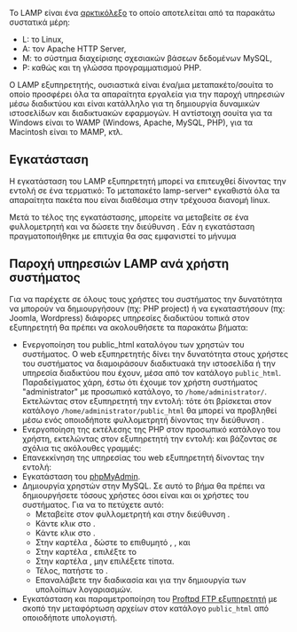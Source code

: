 Το LAMP είναι ένα
[αρκτικόλεξο](http://el.wikipedia.org/wiki/%CE%91%CF%81%CE%BA%CF%84%CE%B9%CE%BA%CF%8C%CE%BB%CE%B5%CE%BE%CE%BF)
το οποίο αποτελείται από τα παρακάτω συστατικά μέρη:

  - L: το Linux,
  - A: τον Apache HTTP Server,
  - Μ: το σύστημα διαχείρισης σχεσιακών βάσεων δεδομένων MySQL,
  - P: καθώς και τη γλώσσα προγραμματισμού PHP.

Ο LAMP εξυπηρετητής, ουσιαστικά είναι ένα/μια μεταπακέτο/σουίτα το οποίο
προσφέρει όλα τα απαραίτητα εργαλεία για την παροχή υπηρεσιών μέσω
διαδικτύου και είναι κατάλληλο για τη δημιουργία δυναμικών
ιστοσελίδων και διαδικτυακών εφαρμογών. Η αντίστοιχη σουίτα για
τα Windows είναι το WAMP (Windows, Apache, MySQL, PHP), για τα
Macintosh είναι το MAMP, κτλ.

## Εγκατάσταση

Η εγκατάσταση του LAMP εξυπηρετητή μπορεί να επιτευχθεί δίνοντας την
εντολή σε ένα τερματικό:
Το μεταπακέτο lamp-server^ εγκαθιστά όλα τα απαραίτητα πακέτα που είναι
διαθέσιμα στην τρέχουσα διανομή linux.

Μετά το τέλος της εγκατάστασης, μπορείτε να μεταβείτε σε ένα
φυλλομετρητή και να δώσετε την διεύθυνση . Εάν η εγκατάσταση
πραγματοποιήθηκε με επιτυχία θα σας εμφανιστεί το μήνυμα

## Παροχή υπηρεσιών LAMP ανά χρήστη συστήματος

Για να παρέχετε σε όλους τους χρήστες του συστήματος την δυνατότητα να
μπορούν να δημιουργήσουν (πχ: PHP project) ή να εγκαταστήσουν (πχ:
Joomla, Wordpress) διάφορες υπηρεσίες διαδικτύου τοπικά στον εξυπηρετητή
θα πρέπει να ακολουθήσετε τα παρακάτω βήματα:

  - Ενεργοποίηση του public_html καταλόγου των χρηστών του συστήματος.
    Ο web εξυπηρετητής  δίνει την δυνατότητα στους χρήστες του
    συστήματος να διαμοιράσουν διαδικτυακά την ιστοσελίδα ή την
    υπηρεσία διαδικτύου που έχουν, μέσα από τον κατάλογο `public_html`.
    Παραδείγματος χάρη, έστω ότι έχουμε τον χρήστη συστήματος
    "administrator" με προσωπικό κατάλογο, το `/home/administrator/`.
    Εκτελώντας στον εξυπηρετητή την εντολή:
        τότε ότι βρίσκεται στον κατάλογο `/home/administrator/public_html`
    θα μπορεί να προβληθεί μέσω ενός οποιοδήποτε φυλλομετρητή δίνοντας
    την διεύθυνση .
  - Ενεργοποίηση της εκτέλεσης της PHP στον προσωπικό κατάλογο του
    χρήστη, εκτελώντας στον εξυπηρετητή την εντολή:
        και βάζοντας σε σχόλια τις ακόλουθες γραμμές:
  - Επανεκκίνηση της υπηρεσίας του web εξυπηρετητή δίνοντας την
    εντολή:
  - Εγκατάσταση του
    [phpMyAdmin](phpMyAdmin#Εγκατάσταση).
  - Δημιουργία χρηστών στην MySQL. Σε αυτό το βήμα θα πρέπει να
    δημιουργήσετε τόσους χρήστες όσοι είναι και οι χρήστες του
    συστήματος. Για να το πετύχετε αυτό:
      - Μεταβείτε στον φυλλομετρητή και στην διεύθυνση .
      - Κάντε κλικ στο .
      - Κάντε κλικ στο .
      - Στην καρτέλα , δώστε το επιθυμητό , ,  και
      - Στην καρτέλα , επιλέξτε το
      - Στην καρτέλα , μην επιλέξετε τίποτα.
      - Τέλος, πατήστε το .
      - Επαναλάβετε την διαδικασία και για την δημιουργία των υπολοίπων
        λογαριασμών.
  - Εγκατάσταση και παραμετροποίηση του [Proftpd FTP
    εξυπηρετητή](ProFTPD) με σκοπό την
    μεταφόρτωση αρχείων στον κατάλογο `public_html` από
    οποιοδήποτε υπολογιστή.